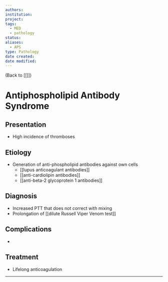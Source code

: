 ```yaml
---
authors: 
institution: 
project: 
tags:
  - MED
  - pathology
status: 
aliases:
  - APS
type: Pathology
date created: 
date modified:
---
```


(Back to [[]])

# Antiphospholipid Antibody Syndrome

## Presentation
- High incidence of thromboses
## Etiology
- Generation of anti-phospholipid antibodies against own cells
	- [[lupus anticoagulant antibodies]]
	- [[anti-cardiolipin antibodies]]
	- [[anti-beta-2 glycoprotein 1 antibodies]]
## Diagnosis
- Increased PTT that does not correct with mixing
- Prolongation of [[dilute Russell Viper Venom test]]
## Complications
- 
## Treatment
- Lifelong anticoagulation

---
